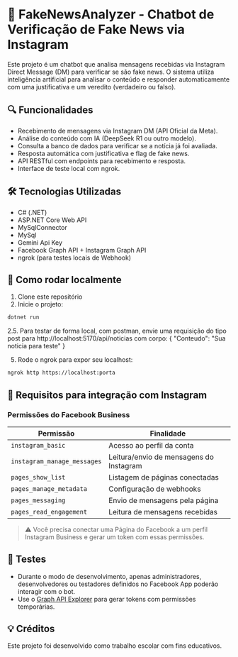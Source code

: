 # 🤖 FakeNewsAnalyzer - Chatbot de Verificação de Fake News via Instagram

Este projeto é um chatbot que analisa mensagens recebidas via Instagram Direct Message (DM) para verificar se são fake news. O sistema utiliza inteligência artificial para analisar o conteúdo e responder automaticamente com uma justificativa e um veredito (verdadeiro ou falso).

## 🔍 Funcionalidades

- Recebimento de mensagens via Instagram DM (API Oficial da Meta).
- Análise do conteúdo com IA (DeepSeek R1 ou outro modelo).
- Consulta a banco de dados para verificar se a notícia já foi avaliada.
- Resposta automática com justificativa e flag de fake news.
- API RESTful com endpoints para recebimento e resposta.
- Interface de teste local com ngrok.

## 🛠️ Tecnologias Utilizadas

- C# (.NET)
- ASP.NET Core Web API
- MySqlConnector
- MySql
- Gemini Api Key
- Facebook Graph API + Instagram Graph API
- ngrok (para testes locais de Webhook)

## 🚀 Como rodar localmente

1. Clone este repositório
2. Inicie o projeto:

```bash
dotnet run
```

2.5. Para testar de forma local, com postman, envie uma requisição do tipo post para http://localhost:5170/api/noticias com corpo:
{
    "Conteudo": "Sua noticia para teste"
}

5. Rode o ngrok para expor seu localhost:

```bash
ngrok http https://localhost:porta
```

## 📲 Requisitos para integração com Instagram

### Permissões do Facebook Business

| Permissão | Finalidade |
|----------|------------|
| `instagram_basic` | Acesso ao perfil da conta |
| `instagram_manage_messages` | Leitura/envio de mensagens do Instagram |
| `pages_show_list` | Listagem de páginas conectadas |
| `pages_manage_metadata` | Configuração de webhooks |
| `pages_messaging` | Envio de mensagens pela página |
| `pages_read_engagement` | Leitura de mensagens recebidas |

> ⚠️ Você precisa conectar uma Página do Facebook a um perfil Instagram Business e gerar um token com essas permissões.

## 🧪 Testes

- Durante o modo de desenvolvimento, apenas administradores, desenvolvedores ou testadores definidos no Facebook App poderão interagir com o bot.
- Use o [Graph API Explorer](https://developers.facebook.com/tools/explorer/) para gerar tokens com permissões temporárias.

## 💡 Créditos

Este projeto foi desenvolvido como trabalho escolar com fins educativos.
